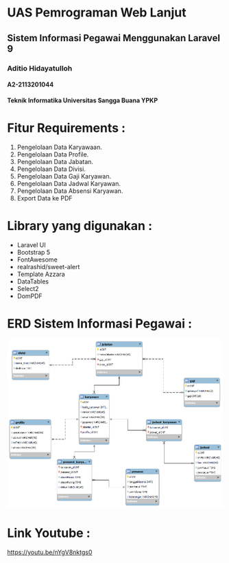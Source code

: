 # UAS Pemrograman Web Lanjut
<h2>Sistem Informasi Pegawai Menggunakan Laravel 9</h2> 
<h3>Aditio Hidayatulloh</h3>
<h4>A2-2113201044</h4>
<h4>Teknik Informatika Universitas Sangga Buana YPKP</h4>


# Fitur Requirements :
<ol>
<li>Pengelolaan Data Karyawaan.</li>
<li>Pengelolaan Data Profile.</li>
<li>Pengelolaan Data Jabatan.</li>
<li>Pengelolaan Data Divisi.</li>
<li>Pengelolaan Data Gaji Karyawan.</li>
<li>Pengelolaan Data Jadwal Karyawan.</li>
<li>Pengelolaan Data Absensi Karyawan.</li>
<li>Export Data ke PDF</li>
</ol>

# Library yang digunakan :
<ul>
<li>Laravel UI</li>
<li>Bootstrap 5</li>
<li>FontAwesome</li>
<li>realrashid/sweet-alert</li>
<li>Template Azzara</li>
<li>DataTables</li>
<li>Select2</li>
<li>DomPDF</li>
</ul>



# ERD Sistem Informasi Pegawai :
<img src="/public/img/erd.png">

# Link Youtube : 
https://youtu.be/nYgV8nktgs0


</ul>

